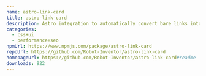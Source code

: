 ```yaml
---
name: astro-link-card
title: astro-link-card
description: Astro integration to automatically convert bare links into link cards.
categories:
  - css+ui
  - performance+seo
npmUrl: https://www.npmjs.com/package/astro-link-card
repoUrl: https://github.com/Robot-Inventor/astro-link-card
homepageUrl: https://github.com/Robot-Inventor/astro-link-card#readme
downloads: 922
---
```

